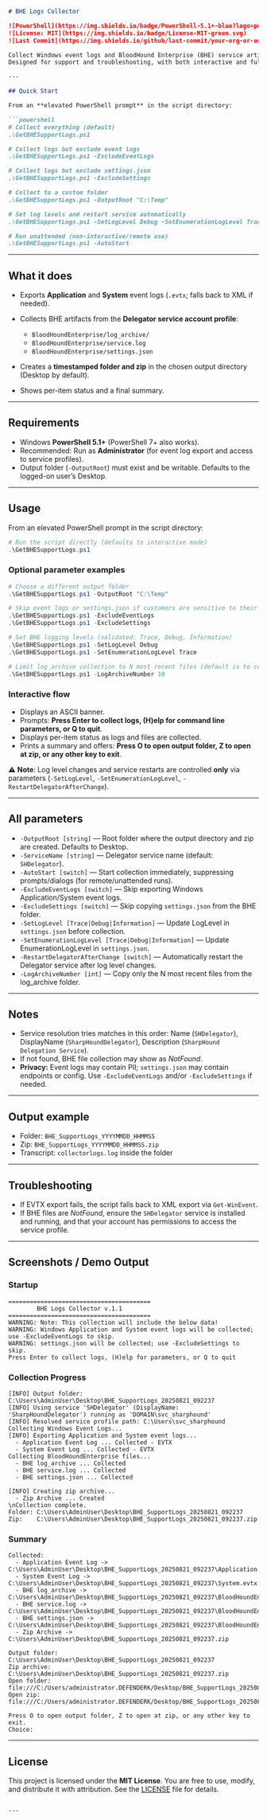 ````markdown
# BHE Logs Collector

![PowerShell](https://img.shields.io/badge/PowerShell-5.1+-blue?logo=powershell)
![License: MIT](https://img.shields.io/badge/License-MIT-green.svg)
![Last Commit](https://img.shields.io/github/last-commit/your-org-or-user/your-repo)

Collect Windows event logs and BloodHound Enterprise (BHE) service artifacts into a single zip.  
Designed for support and troubleshooting, with both interactive and fully non-interactive modes.

---

## Quick Start

From an **elevated PowerShell prompt** in the script directory:

```powershell
# Collect everything (default)
.\GetBHESupportLogs.ps1

# Collect logs but exclude event logs
.\GetBHESupportLogs.ps1 -ExcludeEventLogs

# Collect logs but exclude settings.json
.\GetBHESupportLogs.ps1 -ExcludeSettings

# Collect to a custom folder
.\GetBHESupportLogs.ps1 -OutputRoot "C:\Temp"

# Set log levels and restart service automatically
.\GetBHESupportLogs.ps1 -SetLogLevel Debug -SetEnumerationLogLevel Trace -RestartDelegatorAfterChange

# Run unattended (non-interactive/remote use)
.\GetBHESupportLogs.ps1 -AutoStart
````

---

## What it does

* Exports **Application** and **System** event logs (`.evtx`; falls back to XML if needed).
* Collects BHE artifacts from the **Delegator service account profile**:

  * `BloodHoundEnterprise/log_archive/`
  * `BloodHoundEnterprise/service.log`
  * `BloodHoundEnterprise/settings.json`
* Creates a **timestamped folder and zip** in the chosen output directory (Desktop by default).
* Shows per-item status and a final summary.

---

## Requirements

* Windows **PowerShell 5.1+** (PowerShell 7+ also works).
* Recommended: Run as **Administrator** (for event log export and access to service profiles).
* Output folder (`-OutputRoot`) must exist and be writable. Defaults to the logged-on user’s Desktop.

---

## Usage

From an elevated PowerShell prompt in the script directory:

```powershell
# Run the script directly (defaults to interactive mode)
.\GetBHESupportLogs.ps1
```

### Optional parameter examples

```powershell
# Choose a different output folder
.\GetBHESupportLogs.ps1 -OutputRoot "C:\Temp"

# Skip event logs or settings.json if customers are sensitive to their contents
.\GetBHESupportLogs.ps1 -ExcludeEventLogs
.\GetBHESupportLogs.ps1 -ExcludeSettings

# Set BHE logging levels (validated: Trace, Debug, Information)
.\GetBHESupportLogs.ps1 -SetLogLevel Debug
.\GetBHESupportLogs.ps1 -SetEnumerationLogLevel Trace

# Limit log_archive collection to N most recent files (default is to collect all)
.\GetBHESupportLogs.ps1 -LogArchiveNumber 10

```

### Interactive flow

* Displays an ASCII banner.
* Prompts: **Press Enter to collect logs, (H)elp for command line parameters, or Q to quit**.
* Displays per-item status as logs and files are collected.
* Prints a summary and offers: **Press O to open output folder, Z to open at zip, or any other key to exit**.

⚠️ **Note**: Log level changes and service restarts are controlled **only** via parameters (`-SetLogLevel`, `-SetEnumerationLogLevel`, `-RestartDelegatorAfterChange`).

---

## All parameters

* `-OutputRoot [string]` — Root folder where the output directory and zip are created. Defaults to Desktop.
* `-ServiceName [string]` — Delegator service name (default: `SHDelegator`).
* `-AutoStart [switch]` — Start collection immediately, suppressing prompts/dialogs (for remote/unattended runs).
* `-ExcludeEventLogs [switch]` — Skip exporting Windows Application/System event logs.
* `-ExcludeSettings [switch]` — Skip copying `settings.json` from the BHE folder.
* `-SetLogLevel [Trace|Debug|Information]` — Update LogLevel in `settings.json` before collection.
* `-SetEnumerationLogLevel [Trace|Debug|Information]` — Update EnumerationLogLevel in `settings.json`.
* `-RestartDelegatorAfterChange [switch]` — Automatically restart the Delegator service after log level changes.
* `-LogArchiveNumber [int]` — Copy only the N most recent files from the log\_archive folder.

---

## Notes

* Service resolution tries matches in this order:
  Name (`SHDelegator`), DisplayName (`SharpHoundDelegator`), Description (`SharpHound Delegation Service`).
* If not found, BHE file collection may show as *NotFound*.
* **Privacy:** Event logs may contain PII; `settings.json` may contain endpoints or config.
  Use `-ExcludeEventLogs` and/or `-ExcludeSettings` if needed.

---

## Output example

* Folder: `BHE_SupportLogs_YYYYMMDD_HHMMSS`
* Zip: `BHE_SupportLogs_YYYYMMDD_HHMMSS.zip`
* Transcript: `collectorlogs.log` inside the folder

---

## Troubleshooting

* If EVTX export fails, the script falls back to XML export via `Get-WinEvent`.
* If BHE files are *NotFound*, ensure the `SHDelegator` service is installed and running, and that your account has permissions to access the service profile.

---

## Screenshots / Demo Output

### Startup

```
========================================
        BHE Logs Collector v.1.1        
========================================
WARNING: Note: This collection will include the below data!
WARNING: Windows Application and System event logs will be collected; use -ExcludeEventLogs to skip.
WARNING: settings.json will be collected; use -ExcludeSettings to skip.
Press Enter to collect logs, (H)elp for parameters, or Q to quit
```

### Collection Progress

```
[INFO] Output folder: C:\Users\AdminUser\Desktop\BHE_SupportLogs_20250821_092237
[INFO] Using service 'SHDelegator' (DisplayName: 'SharpHoundDelegator') running as 'DOMAIN\svc_sharphound'
[INFO] Resolved service profile path: C:\Users\svc_sharphound
Collecting Windows Event Logs...
[INFO] Exporting Application and System event logs...
  - Application Event Log ... Collected - EVTX
  - System Event Log ... Collected - EVTX
Collecting BloodHoundEnterprise files...
  - BHE log_archive ... Collected
  - BHE service.log ... Collected
  - BHE settings.json ... Collected

[INFO] Creating zip archive...
  - Zip Archive ... Created
\nCollection complete.
Folder: C:\Users\AdminUser\Desktop\BHE_SupportLogs_20250821_092237
Zip:    C:\Users\AdminUser\Desktop\BHE_SupportLogs_20250821_092237.zip
```

### Summary

```
Collected:
  - Application Event Log -> C:\Users\AdminUser\Desktop\BHE_SupportLogs_20250821_092237\Application.evtx
  - System Event Log -> C:\Users\AdminUser\Desktop\BHE_SupportLogs_20250821_092237\System.evtx
  - BHE log_archive -> C:\Users\AdminUser\Desktop\BHE_SupportLogs_20250821_092237\BloodHoundEnterprise\log_archive
  - BHE service.log -> C:\Users\AdminUser\Desktop\BHE_SupportLogs_20250821_092237\BloodHoundEnterprise\service.log
  - BHE settings.json -> C:\Users\AdminUser\Desktop\BHE_SupportLogs_20250821_092237\BloodHoundEnterprise\settings.json
  - Zip Archive -> C:\Users\AdminUser\Desktop\BHE_SupportLogs_20250821_092237.zip

Output folder: C:\Users\AdminUser\Desktop\BHE_SupportLogs_20250821_092237
Zip archive:  C:\Users\AdminUser\Desktop\BHE_SupportLogs_20250821_092237.zip
Open folder: file:///C:/Users/administrator.DEFENDERK/Desktop/BHE_SupportLogs_20250821_092237
Open zip:    file:///C:/Users/administrator.DEFENDERK/Desktop/BHE_SupportLogs_20250821_092237.zip

Press O to open output folder, Z to open at zip, or any other key to exit.
Choice: 
```

---

## License

This project is licensed under the **MIT License**.
You are free to use, modify, and distribute it with attribution. See the [LICENSE](LICENSE) file for details.

```

---


```

